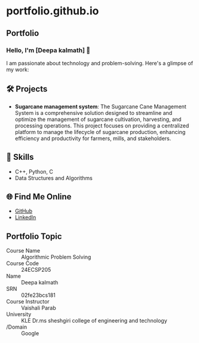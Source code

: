 # portfolio.github.io
## Portfolio

### Hello, I'm [Deepa kalmath] 👋

I am passionate about technology and problem-solving. Here's a glimpse of my work:

## 🛠️ Projects
- **Sugarcane management system**: The Sugarcane Cane Management System is a comprehensive solution designed to streamline and optimize the management of sugarcane cultivation, harvesting, and processing operations. This project focuses on providing a centralized platform to manage the lifecycle of sugarcane production, enhancing efficiency and productivity for farmers, mills, and stakeholders.


## 🚀 Skills
- C++, Python, C
- Data Structures and Algorithms

## 🌐 Find Me Online
- [GitHub](https://github.com/your-github-Deepakalmath616)
- [LinkedIn](https://www.linkedin.com/in/deepa-kalmath-a696072a8?utm_source=share&utm_campaign=share_via&utm_content=profile&utm_medium=android_app )

## Portfolio Topic

<dl>
<dt>Course Name</dt>
<dd>Algorithmic Problem Solving</dd>
<dt>Course Code</dt>
<dd>24ECSP205</dd>
<dt>Name</dt>
<dd>Deepa kalmath</dd>
<dt>SRN</dt>
<dd>02fe23bcs181</dd>
<dt>Course Instructor</dt>
<dd>Vaishali Parab</dd>
<dt>University</dt>
<dd>KLE Dr.ms sheshgiri college of engineering and technology</dd>
<dt>/Domain</dt>
<dd>Google</dd>
</dl>

<br> 


